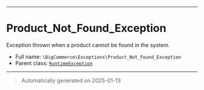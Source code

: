 ***

# Product_Not_Found_Exception

Exception thrown when a product cannot be found in the system.



* Full name: `\BigCommerce\Exceptions\Product_Not_Found_Exception`
* Parent class: [`RuntimeException`](./classes/RuntimeException.md)






***
> Automatically generated on 2025-01-13
